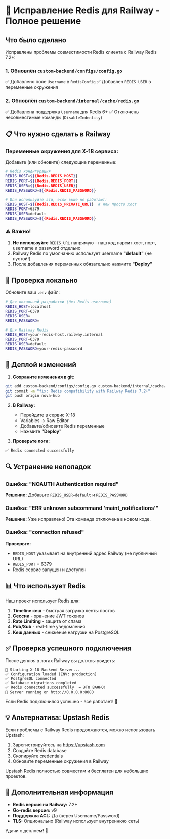 # 🔧 Исправление Redis для Railway - Полное решение

## Что было сделано

Исправлены проблемы совместимости Redis клиента с Railway Redis 7.2+:

### 1. Обновлён `custom-backend/configs/config.go`
✅ Добавлено поле `Username` в `RedisConfig`
✅ Добавлен `REDIS_USER` в переменные окружения

### 2. Обновлён `custom-backend/internal/cache/redis.go`
✅ Добавлена поддержка `Username` для Redis 6+
✅ Отключены несовместимые команды (`DisableIndentity`)

## 📋 Что нужно сделать в Railway

### Переменные окружения для X-18 сервиса:

Добавьте (или обновите) следующие переменные:

```bash
# Redis конфигурация
REDIS_HOST=${{Redis.REDIS_HOST}}
REDIS_PORT=${{Redis.REDIS_PORT}}
REDIS_USER=${{Redis.REDIS_USER}}
REDIS_PASSWORD=${{Redis.REDIS_PASSWORD}}

# Или используйте эти, если выше не работают:
REDIS_HOST=${{Redis.REDIS_PRIVATE_URL}}  # или просто хост
REDIS_PORT=6379
REDIS_USER=default
REDIS_PASSWORD=${{Redis.REDIS_PASSWORD}}
```

### ⚠️ Важно!

1. **Не используйте** `REDIS_URL` напрямую - наш код парсит хост, порт, username и password отдельно
2. Railway Redis по умолчанию использует username **"default"** (не пустой!)
3. После добавления переменных обязательно нажмите **"Deploy"**

## 🧪 Проверка локально

Обновите ваш `.env` файл:

```bash
# Для локальной разработки (без Redis username)
REDIS_HOST=localhost
REDIS_PORT=6379
REDIS_USER=
REDIS_PASSWORD=

# Для Railway Redis
REDIS_HOST=your-redis-host.railway.internal
REDIS_PORT=6379
REDIS_USER=default
REDIS_PASSWORD=your-redis-password
```

## 🚀 Деплой изменений

1. **Сохраните изменения в git:**
```bash
git add custom-backend/configs/config.go custom-backend/internal/cache/redis.go
git commit -m "fix: Redis compatibility with Railway Redis 7.2+"
git push origin nova-hub
```

2. **В Railway:**
   - Перейдите в сервис X-18
   - Variables → Raw Editor
   - Добавьте/обновите Redis переменные
   - Нажмите **"Deploy"**

3. **Проверьте логи:**
```
✅ Redis connected successfully
```

## 🔍 Устранение неполадок

### Ошибка: "NOAUTH Authentication required"
**Решение:** Добавьте `REDIS_USER=default` и `REDIS_PASSWORD`

### Ошибка: "ERR unknown subcommand 'maint_notifications'"
**Решение:** Уже исправлено! Эта команда отключена в новом коде.

### Ошибка: "connection refused"
**Проверьте:**
- `REDIS_HOST` указывает на внутренний адрес Railway (не публичный URL)
- `REDIS_PORT` = 6379
- Redis сервис запущен и доступен

## 📊 Что использует Redis

Наш проект использует Redis для:

1. **Timeline кеш** - быстрая загрузка ленты постов
2. **Сессии** - хранение JWT токенов
3. **Rate Limiting** - защита от спама
4. **Pub/Sub** - real-time уведомления
5. **Кеш данных** - снижение нагрузки на PostgreSQL

## ✅ Проверка успешного подключения

После деплоя в логах Railway вы должны увидеть:

```
🚀 Starting X-18 Backend Server...
✅ Configuration loaded (ENV: production)
✅ PostgreSQL connected
✅ Database migrations completed
✅ Redis connected successfully  ← ЭТО ВАЖНО!
🚀 Server running on http://0.0.0.0:8080
```

Если Redis подключился успешно - всё работает! 🎉

## 💡 Альтернатива: Upstash Redis

Если проблемы с Railway Redis продолжаются, можно использовать Upstash:

1. Зарегистрируйтесь на https://upstash.com
2. Создайте Redis database
3. Скопируйте credentials
4. Обновите переменные окружения в Railway

Upstash Redis полностью совместим и бесплатен для небольших проектов.

## 📝 Дополнительная информация

- **Redis версия на Railway:** 7.2+
- **Go-redis версия:** v9
- **Поддержка ACL:** Да (через Username/Password)
- **TLS:** Опционально (Railway использует внутреннюю сеть)

Удачи с деплоем! 🚀
